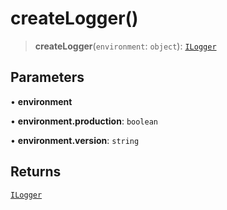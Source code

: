 # createLogger()

> **createLogger**(`environment`: `object`): [`ILogger`](../interfaces/ILogger.md)

## Parameters

• **environment**

• **environment.production**: `boolean`

• **environment.version**: `string`

## Returns

[`ILogger`](../interfaces/ILogger.md)

